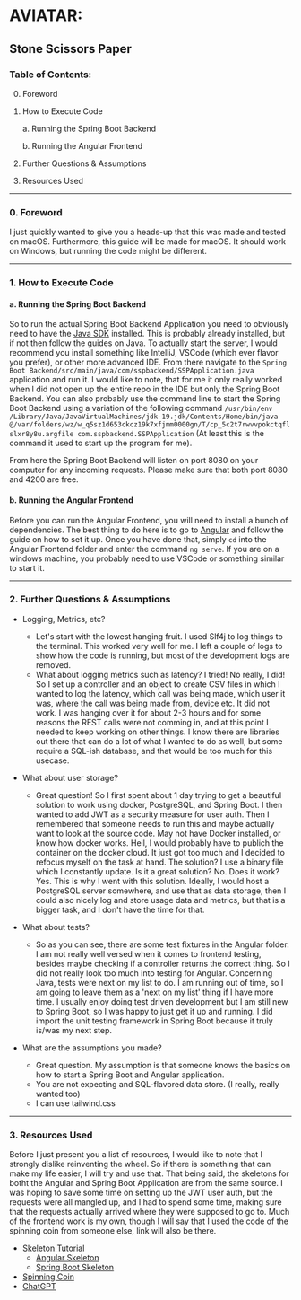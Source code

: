 
# AVIATAR:

## Stone Scissors Paper

### Table of Contents:

0. Foreword

1. How to Execute Code

    a. Running the Spring Boot Backend

    b. Running the Angular Frontend

2. Further Questions & Assumptions

3. Resources Used
---

### 0. Foreword

I just quickly wanted to give you a heads-up that this was made and tested on macOS. Furthermore, this guide will be made for macOS. It should work on Windows, but running the code might be different.


---

### 1. How to Execute Code

#### a. Running the Spring Boot Backend

So to run the actual Spring Boot Backend Application you need to obviously need to have the [Java SDK](https://www.oracle.com/java/technologies/downloads/) installed. This is probably already installed, but if not then follow the guides on Java. To actually start the server, I would recommend you install something like IntelliJ, VSCode (which ever flavor you prefer), or other more advanced IDE. From there navigate to the ```Spring Boot Backend/src/main/java/com/sspbackend/SSPApplication.java``` application and run it. I would like to note, that for me it only really worked when I did not open up the entire repo in the IDE but only the Spring Boot Backend. You can also probably use the command line to start the Spring Boot Backend using a variation of the following command ```/usr/bin/env /Library/Java/JavaVirtualMachines/jdk-19.jdk/Contents/Home/bin/java @/var/folders/wz/w_q5sz1d653ckcz19k7xfjmm0000gn/T/cp_5c2t7rwvvpokctqflslxr8y8u.argfile com.sspbackend.SSPApplication``` (At least this is the command it used to start up the program for me). 

From here the Spring Boot Backend will listen on port 8080 on your computer for any incoming requests. Please make sure that both port 8080 and 4200 are free.

#### b. Running the Angular Frontend

Before you can run the Angular Frontend, you will need to install a bunch of dependencies. The best thing to do here is to go to [Angular](https://angular.io/guide/setup-local) and follow the guide on how to set it up. Once you have done that, simply ```cd``` into the Angular Frontend folder and enter the command ```ng serve```. If you are on a windows machine, you probably need to use VSCode or something similar to start it.

---

### 2. Further Questions & Assumptions

 - Logging, Metrics, etc?
	 - Let's start with the lowest hanging fruit. I used Slf4j to log things to the terminal. This worked very well for me. I left a couple of logs to show how the code is running, but most of the development logs are removed. 
     - What about logging metrics such as latency? I tried! No really, I did! So I set up a controller and an object to create CSV files in which I wanted to log the latency, which call was being made, which user it was, where the call was being made from, device etc. It did not work. I was hanging over it for about 2-3 hours and for some reasons the REST calls were not comming in, and at this point I needed to keep working on other things. I know there are libraries out there that can do a lot of what I wanted to do as well, but some require a SQL-ish database, and that would be too much for this usecase.
	 
 - What about user storage?
    - Great question! So I first spent about 1 day trying to get a beautiful solution to work using docker, PostgreSQL, and Spring Boot. I then wanted to
    add JWT as a security measure for user auth. Then I remembered that someone needs to run this and maybe actually want to look at the source code. May not have Docker installed, or know how docker works. Hell, I would probably have to publich the container on the docker cloud. It just got too much and I decided to refocus myself on the task at hand. The solution? I use a binary file which I constantly update. Is it a great solution? No. Does it work? Yes. This is why I went with this solution. Ideally, I would host a PostgreSQL server somewhere, and use that as data storage, then I could also nicely log and store usage data and metrics, but that is a bigger task, and I don't have the time for that.

 - What about tests?
    - So as you can see, there are some test fixtures in the Angular folder. I am not really well versed when it comes to frontend testing, besides maybe checking if a controller returns the correct thing. So I did not really look too much into testing for Angular. Concerning Java, tests were next on my list to do. I am running out of time, so I am going to leave them as a 'next on my list' thing if I have more time. I usually enjoy doing test driven development but I am still new to Spring Boot, so I was happy to just get it up and running. I did import the unit testing framework in Spring Boot because it truly is/was my next step.
	 
 - What are the assumptions you made?
	 - Great question. My assumption is that someone knows the basics on how to start a Spring Boot and Angular application. 
     - You are not expecting and SQL-flavored data store. (I really, really wanted too)
     - I can use tailwind.css
---

### 3. Resources Used

Before I just present you a list of resources, I would like to note that I strongly dislike reinventing the wheel. So if there is something that can make my life easier, I will try and use that. That being said, the skeletons for botht the Angular and Spring Boot Application are from the same source. I was hoping to save some time on setting up the JWT user auth, but the requests were all mangled up, and I had to spend some time, making sure that the requests actually arrived where they were supposed to go to. Much of the frontend work is my own, though I will say that I used the code of the spinning coin from someone else, link will also be there. 

- [Skeleton Tutorial](https://www.javainuse.com/spring/ang7-jwt)
    - [Angular Skeleton](https://github.com/JavaInUse/angular7-jwt)
    - [Spring Boot Skeleton](https://www.javainuse.com/zip/spring/boot/ang-spring-boot-jwt.rar)
- [Spinning Coin](https://codepen.io/augustinhiebel/pen/vYZQbGV)
- [ChatGPT](chat.openai.com)